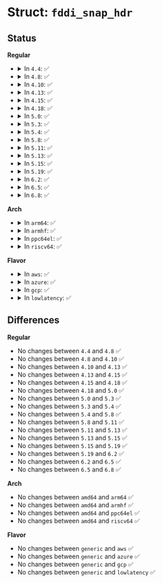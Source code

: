# Struct: <code>fddi_snap_hdr</code>

## Status
<b>Regular</b>
<ul>
<li>
<details>
<summary>In <code>4.4</code>: ✅</summary>

```c
struct fddi_snap_hdr {
    __u8 dsap;
    __u8 ssap;
    __u8 ctrl;
    __u8 oui[3];
    __be16 ethertype;
};
```
</details>
</li>
<li>
<details>
<summary>In <code>4.8</code>: ✅</summary>

```c
struct fddi_snap_hdr {
    __u8 dsap;
    __u8 ssap;
    __u8 ctrl;
    __u8 oui[3];
    __be16 ethertype;
};
```
</details>
</li>
<li>
<details>
<summary>In <code>4.10</code>: ✅</summary>

```c
struct fddi_snap_hdr {
    __u8 dsap;
    __u8 ssap;
    __u8 ctrl;
    __u8 oui[3];
    __be16 ethertype;
};
```
</details>
</li>
<li>
<details>
<summary>In <code>4.13</code>: ✅</summary>

```c
struct fddi_snap_hdr {
    __u8 dsap;
    __u8 ssap;
    __u8 ctrl;
    __u8 oui[3];
    __be16 ethertype;
};
```
</details>
</li>
<li>
<details>
<summary>In <code>4.15</code>: ✅</summary>

```c
struct fddi_snap_hdr {
    __u8 dsap;
    __u8 ssap;
    __u8 ctrl;
    __u8 oui[3];
    __be16 ethertype;
};
```
</details>
</li>
<li>
<details>
<summary>In <code>4.18</code>: ✅</summary>

```c
struct fddi_snap_hdr {
    __u8 dsap;
    __u8 ssap;
    __u8 ctrl;
    __u8 oui[3];
    __be16 ethertype;
};
```
</details>
</li>
<li>
<details>
<summary>In <code>5.0</code>: ✅</summary>

```c
struct fddi_snap_hdr {
    __u8 dsap;
    __u8 ssap;
    __u8 ctrl;
    __u8 oui[3];
    __be16 ethertype;
};
```
</details>
</li>
<li>
<details>
<summary>In <code>5.3</code>: ✅</summary>

```c
struct fddi_snap_hdr {
    __u8 dsap;
    __u8 ssap;
    __u8 ctrl;
    __u8 oui[3];
    __be16 ethertype;
};
```
</details>
</li>
<li>
<details>
<summary>In <code>5.4</code>: ✅</summary>

```c
struct fddi_snap_hdr {
    __u8 dsap;
    __u8 ssap;
    __u8 ctrl;
    __u8 oui[3];
    __be16 ethertype;
};
```
</details>
</li>
<li>
<details>
<summary>In <code>5.8</code>: ✅</summary>

```c
struct fddi_snap_hdr {
    __u8 dsap;
    __u8 ssap;
    __u8 ctrl;
    __u8 oui[3];
    __be16 ethertype;
};
```
</details>
</li>
<li>
<details>
<summary>In <code>5.11</code>: ✅</summary>

```c
struct fddi_snap_hdr {
    __u8 dsap;
    __u8 ssap;
    __u8 ctrl;
    __u8 oui[3];
    __be16 ethertype;
};
```
</details>
</li>
<li>
<details>
<summary>In <code>5.13</code>: ✅</summary>

```c
struct fddi_snap_hdr {
    __u8 dsap;
    __u8 ssap;
    __u8 ctrl;
    __u8 oui[3];
    __be16 ethertype;
};
```
</details>
</li>
<li>
<details>
<summary>In <code>5.15</code>: ✅</summary>

```c
struct fddi_snap_hdr {
    __u8 dsap;
    __u8 ssap;
    __u8 ctrl;
    __u8 oui[3];
    __be16 ethertype;
};
```
</details>
</li>
<li>
<details>
<summary>In <code>5.19</code>: ✅</summary>

```c
struct fddi_snap_hdr {
    __u8 dsap;
    __u8 ssap;
    __u8 ctrl;
    __u8 oui[3];
    __be16 ethertype;
};
```
</details>
</li>
<li>
<details>
<summary>In <code>6.2</code>: ✅</summary>

```c
struct fddi_snap_hdr {
    __u8 dsap;
    __u8 ssap;
    __u8 ctrl;
    __u8 oui[3];
    __be16 ethertype;
};
```
</details>
</li>
<li>
<details>
<summary>In <code>6.5</code>: ✅</summary>

```c
struct fddi_snap_hdr {
    __u8 dsap;
    __u8 ssap;
    __u8 ctrl;
    __u8 oui[3];
    __be16 ethertype;
};
```
</details>
</li>
<li>
<details>
<summary>In <code>6.8</code>: ✅</summary>

```c
struct fddi_snap_hdr {
    __u8 dsap;
    __u8 ssap;
    __u8 ctrl;
    __u8 oui[3];
    __be16 ethertype;
};
```
</details>
</li>
</ul>
<b>Arch</b>
<ul>
<li>
<details>
<summary>In <code>arm64</code>: ✅</summary>

```c
struct fddi_snap_hdr {
    __u8 dsap;
    __u8 ssap;
    __u8 ctrl;
    __u8 oui[3];
    __be16 ethertype;
};
```
</details>
</li>
<li>
<details>
<summary>In <code>armhf</code>: ✅</summary>

```c
struct fddi_snap_hdr {
    __u8 dsap;
    __u8 ssap;
    __u8 ctrl;
    __u8 oui[3];
    __be16 ethertype;
};
```
</details>
</li>
<li>
<details>
<summary>In <code>ppc64el</code>: ✅</summary>

```c
struct fddi_snap_hdr {
    __u8 dsap;
    __u8 ssap;
    __u8 ctrl;
    __u8 oui[3];
    __be16 ethertype;
};
```
</details>
</li>
<li>
<details>
<summary>In <code>riscv64</code>: ✅</summary>

```c
struct fddi_snap_hdr {
    __u8 dsap;
    __u8 ssap;
    __u8 ctrl;
    __u8 oui[3];
    __be16 ethertype;
};
```
</details>
</li>
</ul>
<b>Flavor</b>
<ul>
<li>
<details>
<summary>In <code>aws</code>: ✅</summary>

```c
struct fddi_snap_hdr {
    __u8 dsap;
    __u8 ssap;
    __u8 ctrl;
    __u8 oui[3];
    __be16 ethertype;
};
```
</details>
</li>
<li>
<details>
<summary>In <code>azure</code>: ✅</summary>

```c
struct fddi_snap_hdr {
    __u8 dsap;
    __u8 ssap;
    __u8 ctrl;
    __u8 oui[3];
    __be16 ethertype;
};
```
</details>
</li>
<li>
<details>
<summary>In <code>gcp</code>: ✅</summary>

```c
struct fddi_snap_hdr {
    __u8 dsap;
    __u8 ssap;
    __u8 ctrl;
    __u8 oui[3];
    __be16 ethertype;
};
```
</details>
</li>
<li>
<details>
<summary>In <code>lowlatency</code>: ✅</summary>

```c
struct fddi_snap_hdr {
    __u8 dsap;
    __u8 ssap;
    __u8 ctrl;
    __u8 oui[3];
    __be16 ethertype;
};
```
</details>
</li>
</ul>

## Differences
<b>Regular</b>
<ul>
<li>
No changes between <code>4.4</code> and <code>4.8</code> ✅
</li>
<li>
No changes between <code>4.8</code> and <code>4.10</code> ✅
</li>
<li>
No changes between <code>4.10</code> and <code>4.13</code> ✅
</li>
<li>
No changes between <code>4.13</code> and <code>4.15</code> ✅
</li>
<li>
No changes between <code>4.15</code> and <code>4.18</code> ✅
</li>
<li>
No changes between <code>4.18</code> and <code>5.0</code> ✅
</li>
<li>
No changes between <code>5.0</code> and <code>5.3</code> ✅
</li>
<li>
No changes between <code>5.3</code> and <code>5.4</code> ✅
</li>
<li>
No changes between <code>5.4</code> and <code>5.8</code> ✅
</li>
<li>
No changes between <code>5.8</code> and <code>5.11</code> ✅
</li>
<li>
No changes between <code>5.11</code> and <code>5.13</code> ✅
</li>
<li>
No changes between <code>5.13</code> and <code>5.15</code> ✅
</li>
<li>
No changes between <code>5.15</code> and <code>5.19</code> ✅
</li>
<li>
No changes between <code>5.19</code> and <code>6.2</code> ✅
</li>
<li>
No changes between <code>6.2</code> and <code>6.5</code> ✅
</li>
<li>
No changes between <code>6.5</code> and <code>6.8</code> ✅
</li>
</ul>
<b>Arch</b>
<ul>
<li>
No changes between <code>amd64</code> and <code>arm64</code> ✅
</li>
<li>
No changes between <code>amd64</code> and <code>armhf</code> ✅
</li>
<li>
No changes between <code>amd64</code> and <code>ppc64el</code> ✅
</li>
<li>
No changes between <code>amd64</code> and <code>riscv64</code> ✅
</li>
</ul>
<b>Flavor</b>
<ul>
<li>
No changes between <code>generic</code> and <code>aws</code> ✅
</li>
<li>
No changes between <code>generic</code> and <code>azure</code> ✅
</li>
<li>
No changes between <code>generic</code> and <code>gcp</code> ✅
</li>
<li>
No changes between <code>generic</code> and <code>lowlatency</code> ✅
</li>
</ul>
